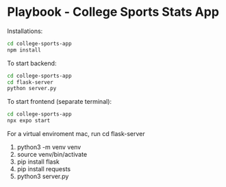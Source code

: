 # Playbook - College Sports Stats App

Installations:
```bash
cd college-sports-app
npm install
```

To start backend:
```bash
cd college-sports-app
cd flask-server
python server.py
```


To start frontend (separate terminal):
```bash
cd college-sports-app
npx expo start
```

For a virtual enviroment mac, run
cd flask-server
1) python3 -m venv venv
2) source venv/bin/activate
3) pip install flask
4) pip install requests
5) python3 server.py

